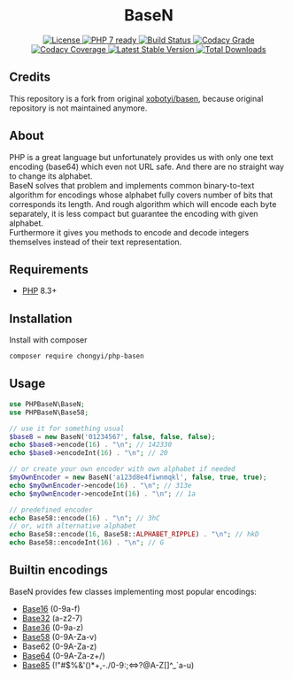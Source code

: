 <h1 align="center">BaseN</h1>
<p align="center">
    <a href="https://packagist.org/packages/xobotyi/basen">
        <img alt="License" src="https://poser.pugx.org/xobotyi/basen/license" />
    </a>
    <a href="https://packagist.org/packages/xobotyi/basen">
        <img alt="PHP 7 ready" src="http://php7ready.timesplinter.ch/xobotyi/basen/badge.svg" />
    </a>
    <a href="https://travis-ci.org/xobotyi/basen">
        <img alt="Build Status" src="https://travis-ci.org/xobotyi/basen.svg?branch=master" />
    </a>
    <a href="https://www.codacy.com/app/xobotyi/basen">
        <img alt="Codacy Grade" src="https://api.codacy.com/project/badge/Grade/4b87c746d8d14a70a1ac399c48fad64d" />
    </a>
    <a href="https://www.codacy.com/app/xobotyi/basen">
        <img alt="Codacy Coverage" src="https://api.codacy.com/project/badge/Coverage/4b87c746d8d14a70a1ac399c48fad64d" />
    </a>
    <a href="https://packagist.org/packages/xobotyi/basen">
        <img alt="Latest Stable Version" src="https://poser.pugx.org/xobotyi/basen/v/stable" />
    </a>
    <a href="https://packagist.org/packages/xobotyi/basen">
        <img alt="Total Downloads" src="https://poser.pugx.org/xobotyi/basen/downloads" />
    </a>
</p>

## Credits
This repository is a fork from original [xobotyi/basen](https://github.com/xobotyi/basen), because original repository is not maintained anymore.

## About
PHP is a great language but unfortunately provides us with only one text encoding (base64) which even not URL safe. And there are no straight way to change its alphabet.  
BaseN solves that problem and implements common binary-to-text algorithm for encodings whose alphabet fully covers number of bits that corresponds its length. And rough algorithm which will encode each byte separately, it is less compact but guarantee the encoding with given alphabet.  
Furthermore it gives you methods to encode and decode integers themselves instead of their text representation.

## Requirements
- [PHP](//php.net/) 8.3+

## Installation
Install with composer
```bash
composer require chongyi/php-basen
```

## Usage
```php
use PHPBaseN\BaseN;
use PHPBaseN\Base58;

// use it for something usual
$base8 = new BaseN('01234567', false, false, false);
echo $base8->encode(16) . "\n"; // 142330
echo $base8->encodeInt(16) . "\n"; // 20

// or create your own encoder with own alphabet if needed
$myOwnEncoder = new BaseN('a123d8e4fiwnmqkl', false, true, true);
echo $myOwnEncoder->encode(16) . "\n"; // 313e
echo $myOwnEncoder->encodeInt(16) . "\n"; // 1a

// predefined encoder
echo Base58::encode(16) . "\n"; // 3hC
// or, with alternative alphabet
echo Base58::encode(16, Base58::ALPHABET_RIPPLE) . "\n"; // hkD
echo Base58::encodeInt(16) . "\n"; // G
```

## Builtin encodings
BaseN provides few classes implementing most popular encodings: 
 - [Base16](https://en.wikipedia.org/wiki/Base16) (0-9a-f)
 - [Base32](https://en.wikipedia.org/wiki/Base32) (a-z2-7)
 - [Base36](https://en.wikipedia.org/wiki/Base36) (0-9a-z)
 - [Base58](https://en.wikipedia.org/wiki/Base58) (0-9A-Za-v)
 - Base62 (0-9A-Za-z)
 - [Base64](https://en.wikipedia.org/wiki/Base64) (0-9A-Za-z+/)
 - [Base85](https://en.wikipedia.org/wiki/Base85) (!"#$%&'()*+,-./0-9:;<=>?@A-Z[\]^_`a-u)